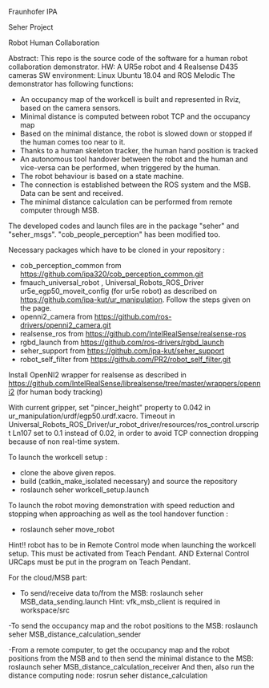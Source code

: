 Fraunhofer IPA

Seher Project

Robot Human Collaboration

Abstract: This repo is the source code of the software for a human robot collaboration demonstrator.
HW: A UR5e robot and 4 Realsense D435 cameras
SW environment: Linux Ubuntu 18.04 and ROS Melodic
The demonstrator has following functions:

- An occupancy map of the workcell is built and represented in Rviz, based on the camera sensors.
- Minimal distance is computed between robot TCP and the occupancy map
- Based on the minimal distance, the robot is slowed down or stopped if the human comes too near to it.
- Thanks to a human skeleton tracker, the human hand position is tracked 
- An autonomous tool handover between the robot and the human and vice-versa can be performed, when triggered by the human.
- The robot behaviour is based on a state machine.
- The connection is established between the ROS system and the MSB. Data can be sent and received.
- The minimal distance calculation can be performed from remote computer through MSB.

The developed codes and launch files are in the package "seher" and "seher_msgs". "cob_people_perception" has been modified too.

Necessary packages which have to be cloned in your repository :
- cob_perception_common from https://github.com/ipa320/cob_perception_common.git
- fmauch_universal_robot , Universal_Robots_ROS_Driver ur5e_egp50_moveit_config (for ur5e robot) as described on https://github.com/ipa-kut/ur_manipulation. Follow the steps given on the page.
- openni2_camera from https://github.com/ros-drivers/openni2_camera.git
- realsense_ros from https://github.com/IntelRealSense/realsense-ros
- rgbd_launch from https://github.com/ros-drivers/rgbd_launch
- seher_support from https://github.com/ipa-kut/seher_support
- robot_self_filter from https://github.com/PR2/robot_self_filter.git

Install OpenNI2 wrapper for realsense as described in https://github.com/IntelRealSense/librealsense/tree/master/wrappers/openni2 (for human body tracking)

With current gripper, set "pincer_height" property to 0.042 in ur_manipulation/urdf/egp50.urdf.xacro.
Timeout in Universal_Robots_ROS_Driver/ur_robot_driver/resources/ros_control.urscript Ln107 set to 0.1 instead of 0.02, in order to avoid TCP connection dropping because of non real-time system.

To launch the workcell setup :
- clone the above given repos.
- build (catkin_make_isolated necessary) and source the repository
- roslaunch seher workcell_setup.launch

To launch the robot moving demonstration with speed reduction and stopping when approaching as well as the tool handover function :
- roslaunch seher move_robot

Hint!! robot has to be in Remote Control mode when launching the workcell setup. This must be activated from Teach Pendant. AND External Control URCaps must be put in the program on Teach Pendant.

For the cloud/MSB part:
- To send/receive data to/from the MSB: roslaunch seher MSB_data_sending.launch
Hint: vfk_msb_client is required in workspace/src

-To send the occupancy map and the robot positions to the MSB: roslaunch seher MSB_distance_calculation_sender

-From a remote computer, to get the occupancy map and the robot positions from the MSB and to then send the minimal distance to the MSB: roslaunch seher MSB_distance_calculation_receiver
And then, also run the distance computing node: rosrun seher distance_calculation
